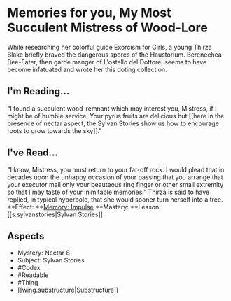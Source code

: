 # Memories for you, My Most Succulent Mistress of Wood-Lore
While researching her colorful guide Exorcism for Girls, a young Thirza Blake briefly braved the dangerous spores of the Haustorium. Berenechea Bee-Eater, then garde manger of L'ostello del Dottore, seems to have become infatuated and wrote her this doting collection.
## I'm Reading...
“I found a succulent wood-remnant which may interest you, Mistress, if I might be of humble service. Your pyrus fruits are delicious but [[here in the presence of nectar aspect, the Sylvan Stories show us how to encourage roots to grow towards the sky]]."
## I've Read...
"I know, Mistress, you must return to your far-off rock. I would plead that in decades upon the unhappy occasion of your passing that you arrange that your executor mail only your beauteous ring finger or other small extremity so that I may taste of your  inimitable memories.” Thirza is said to have replied, in typical hyperbole, that she would sooner turn herself into a tree.
**Effect: **[Memory: Impulse](https://uadaf.theevilroot.xyz/rowenarium/element/mem.impulse)
**Mastery: **Lesson: [[s.sylvanstories|Sylvan Stories]]
## Aspects
- Mystery: Nectar 8
- Subject: Sylvan Stories
- #Codex
- #Readable
- #Thing
- [[wing.substructure|Substructure]]